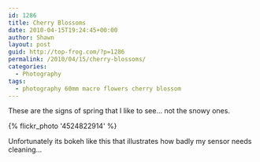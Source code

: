 ```yaml
---
id: 1286
title: Cherry Blossoms
date: 2010-04-15T19:24:45+00:00
author: Shawn
layout: post
guid: http://top-frog.com/?p=1286
permalink: /2010/04/15/cherry-blossoms/
categories:
  - Photography
tags:
  - photography 60mm macro flowers cherry blossom
---
```

These are the signs of spring that I like to see… not the snowy ones.

{% flickr_photo '4524822914' %}

Unfortunately its bokeh like this that illustrates how badly my sensor needs cleaning&hellip;